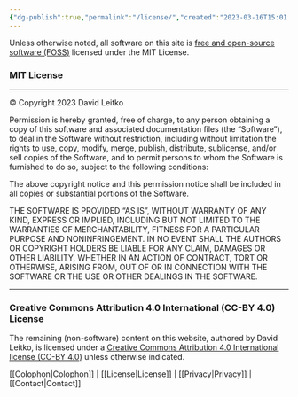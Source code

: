 ```yaml
---
{"dg-publish":true,"permalink":"/license/","created":"2023-03-16T15:01:26.523-04:00","updated":"2023-03-16T17:58:16.829-04:00"}
---
```


Unless otherwise noted, all software on this site is [free and open-source software (FOSS)](https://en.wikipedia.org/wiki/Free_and_open-source_software) licensed under the MIT License.

### MIT License
---

&copy; Copyright 2023 David Leitko

Permission is hereby granted, free of charge, to any person obtaining a copy of this software and associated documentation files (the “Software”), to deal in the Software without restriction, including without limitation the rights to use, copy, modify, merge, publish, distribute, sublicense, and/or sell copies of the Software, and to permit persons to whom the Software is furnished to do so, subject to the following conditions:

The above copyright notice and this permission notice shall be included in all copies or substantial portions of the Software.

THE SOFTWARE IS PROVIDED “AS IS”, WITHOUT WARRANTY OF ANY KIND, EXPRESS OR IMPLIED, INCLUDING BUT NOT LIMITED TO THE WARRANTIES OF MERCHANTABILITY, FITNESS FOR A PARTICULAR PURPOSE AND NONINFRINGEMENT. IN NO EVENT SHALL THE AUTHORS OR COPYRIGHT HOLDERS BE LIABLE FOR ANY CLAIM, DAMAGES OR OTHER LIABILITY, WHETHER IN AN ACTION OF CONTRACT, TORT OR OTHERWISE, ARISING FROM, OUT OF OR IN CONNECTION WITH THE SOFTWARE OR THE USE OR OTHER DEALINGS IN THE SOFTWARE.

---

### Creative Commons Attribution 4.0 International (CC-BY 4.0) License

The remaining (non-software) content on this website, authored by David Leitko, is licensed under a [Creative Commons Attribution 4.0 International license (CC-BY 4.0)](https://creativecommons.org/licenses/by/4.0/) unless otherwise indicated.

[[Colophon\|Colophon]] | [[License\|License]] | [[Privacy\|Privacy]] | [[Contact\|Contact]]